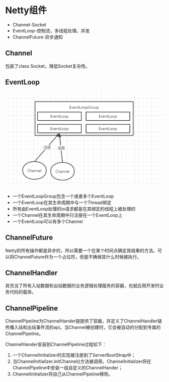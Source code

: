 # Netty组件

* Channel-Socket
* EventLoop-控制流，多线程处理，并发
* ChannelFuture-异步通知

## Channel

包装了class Socket，降低Socket复杂性。

## EventLoop

![image-20210402145338663](imgs/image-20210402145338663.png)

* 一个EventLoopGroup包含一个或者多个EventLoop
* 一个EventLoop在其生命周期中与一个Thread绑定
* 所有由EventLoop处理的io请求都是在其绑定的线程上被处理的
* 一个Channel在其生命周期中只注册在一个EventLoop上
* 一个EventLoop可以有多个Channel

## ChannelFuture

Netty的所有操作都是异步的，所以需要一个在某个时间点确定其结果的方法。可以将ChannelFuture作为一个占位符，但是不确保其什么时候被执行。

## ChannelHandler

其充当了所有入站数据和出站数据的业务逻辑处理服务的容器，也就应用开发时业务代码的载体。

## ChannelPipeline

ChannelPipeline为ChannelHander链提供了容器，并定义了ChannelHandler链传播入站和出站事件流的api。当Channel被创建时，它会被自动的分配到专属的ChannelPipeline。

ChannelHander安装到ChannelPipeline过程如下：

1. 一个ChannelInitializer的实现被注册到了ServerBootStrap中；
2. 当ChannelInitializer.initChannel()方法被调用，ChannelInitializer将在ChannelPipeline中安装一组自定义的ChannelHander；
3. ChannelInitializer将自己从ChannelPipeline移除。



